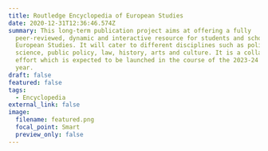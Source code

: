 ```yaml
---
title: Routledge Encyclopedia of European Studies
date: 2020-12-31T12:36:46.574Z
summary: This long-term publication project aims at offering a fully
  peer-reviewed, dynamic and interactive resource for students and scholars of
  European Studies. It will cater to different disciplines such as political
  science, public policy, law, history, arts and culture. It is a collaborative
  effort which is expected to be launched in the course of the 2023-24 academic
  year.
draft: false
featured: false
tags:
  - Encyclopedia
external_link: false
image:
  filename: featured.png
  focal_point: Smart
  preview_only: false
---
```

